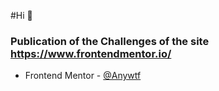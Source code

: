#Hi 👋
### Publication of the Challenges of the site https://www.frontendmentor.io/
- Frontend Mentor - [@Anywtf](https://www.frontendmentor.io/profile/Anywtf)
